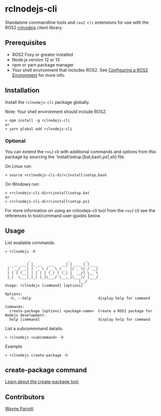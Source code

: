# rclnodejs-cli
Standalone commandline tools and `ros2 cli` extensions for use with the ROS2 [rclnodejs]() client library.

## Prerequisites
* ROS2 Foxy or greater installed
* Node.js version 12 or 13
* npm or yarn package manager
* Your shell environment that includes ROS2. See [Configuring a ROS2 Environment](https://index.ros.org/doc/ros2/Tutorials/Configuring-ROS2-Environment/) for more info.

## Installation
Install the `rclnodejs-cli` package globally.

Note: Your shell environment should include ROS2. 

```
> npm install -g rclnodejs-cli
or
> yarn global add rclnodejs-cli
```

### Optional
You can extend the `ros2` cli with additional commands and options from this package by sourcing the `install/setup.[bat,bash,ps1,sh] file.

On Linux run:
```
> source <rclnodejs-cli-dir>/install/setup.bash
```
On Windows run:
```
> <rclnodejs-cli-dir>\install\setup.bat
or
> <rclnodejs-cli-dir>\install\setup.ps1
```

For more information on using an rclnodejs-cli tool from the `ros2` cli see the references to tool/command user-guides below. 


## Usage
List available commands.
```
> rclnodejs -h

           _                 _       _
  _ __ ___| |_ __   ___   __| | ___ (_)___
 | '__/ __| | '_ \ / _ \ / _` |/ _ \| / __|
 | | | (__| | | | | (_) | (_| |  __/| \__ \
 |_|  \___|_|_| |_|\___/ \__,_|\___|/ |___/
                                  |__/
Usage: rclnodejs [command] [options]
    
Options:
  -h, --help                               display help for command

Commands:
  create-package [options] <package-name>  Create a ROS2 package for Nodejs development.
  help [command]                           display help for command

```

List a subcommmand details.
```
> rclnodejs <subcommand> -h
```
Example
```
> rclnodejs create-package -h
```

## create-package command
[Learn about the create-package tool](package-creation-tool/README.md).

## Contributors
[Wayne Parrott](https://github.com/wayneparrott)
